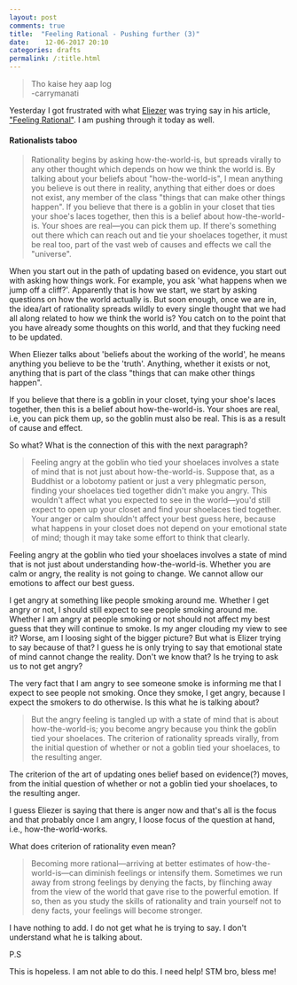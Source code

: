 ```yaml
---
layout: post
comments: true
title:  "Feeling Rational - Pushing further (3)"
date:    12-06-2017 20:10
categories: drafts
permalink: /:title.html
---
```

> Tho kaise hey aap log    
-carrymanati 

Yesterday I got frustrated with what [Eliezer][ele_wiki] was trying say in his article, ["Feeling Rational"][tj_feeling]. I am pushing through it today as well.

#### Rationalists taboo

>Rationality begins by asking how-the-world-is, but spreads virally to any other thought which depends on how we think the world is.  By talking about your beliefs about "how-the-world-is", I mean anything you believe is out there in reality, anything that either does or does not exist, any member of the class "things that can make other things happen".  If you believe that there is a goblin in your closet that ties your shoe's laces together, then this is a belief about how-the-world-is.  Your shoes are real—you can pick them up.  If there's something out there which can reach out and tie your shoelaces together, it must be real too, part of the vast web of causes and effects we call the "universe".

When you start out in the path of updating based on evidence, you start out with asking how things work. For example, you ask 'what happens when we jump off a cliff?'. Apparently that is how we start, we start by asking questions on how the world actually is. But soon enough, once we are in, the idea/art of rationality spreads wildly to every single thought that we had all along related to how we think the world is? You catch on to the point that you have already some thoughts on this world, and that they fucking need to be updated.

When Eliezer talks about 'beliefs about the working of the world', he means anything you believe to be the 'truth'. Anything, whether it exists or not, anything that is part of the class "things that can make other things happen". 

If you believe that there is a goblin in your closet, tying your shoe's laces together, then this is a belief about how-the-world-is. Your shoes are real, i.e, you can pick them up, so the goblin must also be real. This is as a result of cause and effect. 

So what? What is the connection of this with the next paragraph?

>Feeling angry at the goblin who tied your shoelaces involves a state of mind that is not just about how-the-world-is.  Suppose that, as a Buddhist or a lobotomy patient or just a very phlegmatic person, finding your shoelaces tied together didn't make you angry.  This wouldn't affect what you expected to see in the world—you'd still expect to open up your closet and find your shoelaces tied together. Your anger or calm shouldn't affect your best guess here, because what happens in your closet does not depend on your emotional state of mind; though it may take some effort to think that clearly.

Feeling angry at the goblin who tied your shoelaces involves a state of mind that is not just about understanding how-the-world-is. Whether you are calm or angry, the reality is not going to change. We cannot allow our emotions to affect our best guess.

I get angry at something like people smoking around me. Whether I get angry or not, I should still expect to see people smoking around me. Whether I am angry at people smoking or not should not affect my best guess that they will continue to smoke. Is my anger clouding my view to see it? Worse, am I loosing sight of the bigger picture? But what is Elizer trying to say because of that? I guess he is only trying to say that emotional state of mind cannot change the reality. Don't we know that? Is he trying to ask us to not get angry?

The very fact that I am angry to see someone smoke is informing me that I expect to see people not smoking. Once they smoke, I get angry, because I expect the smokers to do otherwise. Is this what he is talking about?

>But the angry feeling is tangled up with a state of mind that is about how-the-world-is; you become angry because you think the goblin tied your shoelaces.  The criterion of rationality spreads virally, from the initial question of whether or not a goblin tied your shoelaces, to the resulting anger.

The criterion of the art of updating ones belief based on evidence(?) moves, from the initial question of whether or not a goblin tied your shoelaces, to the resulting anger. 

I guess Eliezer is saying that there is anger now and that's all is the focus and that probably once I am angry, I loose focus of the question at hand, i.e., how-the-world-works.

What does criterion of rationality even mean?

>Becoming more rational—arriving at better estimates of how-the-world-is—can diminish feelings or intensify them. Sometimes we run away from strong feelings by denying the facts, by flinching away from the view of the world that gave rise to the powerful emotion.  If so, then as you study the skills of rationality and train yourself not to deny facts, your feelings will become stronger.

I have nothing to add. I do not get what he is trying to say. I don't understand what he is talking about.

P.S

This is hopeless. I am not able to do this. I need help! STM bro, bless me!

[ele_wiki]:http://rationalwiki.org/wiki/Eliezer_Yudkowsky
[ele_start]:https://wiki.lesswrong.com/wiki/Sequences
[ele_book]:https://wiki.lesswrong.com/wiki/Sequences#Rationality:_From_AI_to_Zombies
[ele_map]:https://wiki.lesswrong.com/wiki/Map_and_Territory
[ele_what]:http://lesswrong.com/lw/31/what_do_we_mean_by_rationality/
[ele_feeling]:http://lesswrong.com/lw/hp/feeling_rational/
[tj_feeling]:/Feeling-Rational.html
[mvt]:/Map-vs-territory.html
